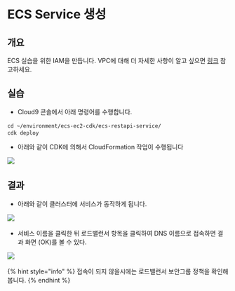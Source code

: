 # ECS Service 생성

## 개요

ECS 실습을 위한 IAM을 만듭니다. VPC에 대해 더 자세한 사항이 알고 싶으면 [링크](https://docs.aws.amazon.com/ko\_kr/vpc/latest/userguide/what-is-amazon-vpc.html) 참고하세요.

## 실습

* Cloud9 콘솔에서 아래 명령어를 수행합니다.

```
cd ~/environment/ecs-ec2-cdk/ecs-restapi-service/
cdk deploy
```

* 아래와 같이 CDK에 의해서 CloudFormation 작업이 수행됩니다

![](<../.gitbook/assets/스크린샷 2022-08-18 오후 11.34.08.png>)

## 결과

* 아래와 같이 클러스터에 서비스가 동작하게 됩니다.

![](<../.gitbook/assets/스크린샷 2022-08-18 오후 11.37.17.png>)

* 서비스 이름을 클릭한 뒤 로드밸런서 항목을 클릭하여 DNS 이름으로 접속하면 결과 화면 (OK)를 볼 수 있다.

![](<../.gitbook/assets/스크린샷 2022-08-18 오후 11.40.49.png>)

{% hint style="info" %}
접속이 되지 않을시에는 로드밸런서 보안그룹 정책을 확인해봅니다.
{% endhint %}
